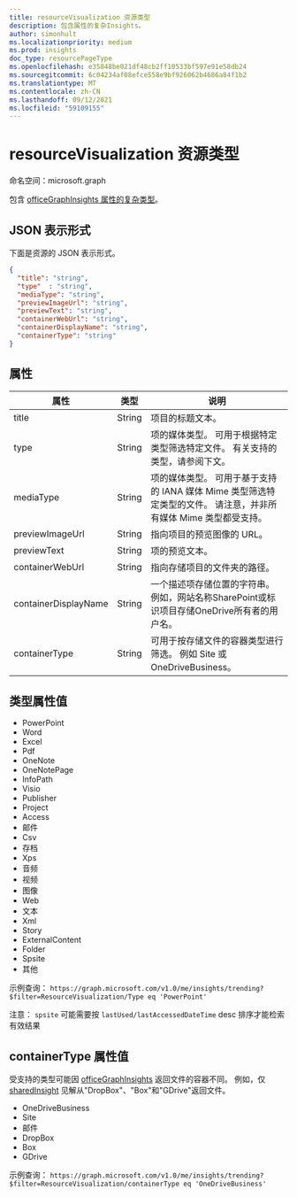 ```yaml
---
title: resourceVisualization 资源类型
description: 包含属性的复杂Insights。
author: simonhult
ms.localizationpriority: medium
ms.prod: insights
doc_type: resourcePageType
ms.openlocfilehash: e35848be021df48cb2ff10533bf597e91e58db24
ms.sourcegitcommit: 6c04234af08efce558e9bf926062b4686a84f1b2
ms.translationtype: MT
ms.contentlocale: zh-CN
ms.lasthandoff: 09/12/2021
ms.locfileid: "59109155"
---
```

# <a name="resourcevisualization-resource-type"></a>resourceVisualization 资源类型

命名空间：microsoft.graph

包含 [officeGraphInsights 属性的复杂类型](officegraphinsights.md)。

## <a name="json-representation"></a>JSON 表示形式

下面是资源的 JSON 表示形式。

<!-- {
  "blockType": "resource",
  "optionalProperties": [
  ],  
  "@odata.type": "microsoft.graph.resourceVisualization"
}-->
```json
{
  "title": "string",
  "type"  : "string",
  "mediaType": "string",
  "previewImageUrl": "string",
  "previewText": "string",
  "containerWebUrl": "string",
  "containerDisplayName": "string",
  "containerType": "string"
}
```

## <a name="properties"></a>属性

| 属性              | 类型          | 说明  |
| -------------         |---------------| -------------|
| title                 | String        | 项目的标题文本。               |
| type              | String        | 项的媒体类型。 可用于根据特定类型筛选特定文件。 有关支持的类型，请参阅下文。 |
| mediaType             | String        | 项的媒体类型。 可用于基于支持的 IANA 媒体 Mime 类型筛选特定类型的文件。 请注意，并非所有媒体 Mime 类型都受支持。 |
| previewImageUrl       | String        | 指向项目的预览图像的 URL。 |
| previewText           | String        | 项的预览文本。 |
| containerWebUrl       | String        | 指向存储项目的文件夹的路径。 |
| containerDisplayName  | String        | 一个描述项存储位置的字符串。 例如，网站名称SharePoint或标识项目存储OneDrive所有者的用户名。  |
| containerType         | String | 可用于按存储文件的容器类型进行筛选。 例如 Site 或 OneDriveBusiness。       |

## <a name="type-property-values"></a>类型属性值
-   PowerPoint
-   Word
-   Excel
-   Pdf
-   OneNote
-   OneNotePage
-   InfoPath
-   Visio
-   Publisher
-   Project
-   Access
-   邮件
-   Csv
-   存档
-   Xps
-   音频
-   视频
-   图像
-   Web
-   文本
-   Xml
-   Story
-   ExternalContent
-   Folder
- Spsite
-   其他

示例查询： `https://graph.microsoft.com/v1.0/me/insights/trending?$filter=ResourceVisualization/Type eq 'PowerPoint'`

注意： `spsite` 可能需要按 `lastUsed/lastAccessedDateTime` desc 排序才能检索有效结果

## <a name="containertype-property-values"></a>containerType 属性值
受支持的类型可能因 [officeGraphInsights](officegraphinsights.md) 返回文件的容器不同。 例如，仅 [sharedInsight](insights-shared.md) 见解从"DropBox"、"Box"和"GDrive"返回文件。

-   OneDriveBusiness
-   Site
-   邮件
-   DropBox
-   Box
-   GDrive

示例查询： `https://graph.microsoft.com/v1.0/me/insights/trending?$filter=ResourceVisualization/containerType eq 'OneDriveBusiness'`

